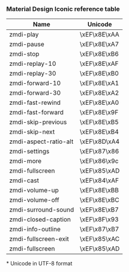### Material Design Iconic reference table

| **Name**               | **Unicode**  | 
|------------------------|--------------|
| zmdi-play              | \xEF\x8E\xAA |
| zmdi-pause             | \xEF\x8E\xA7 |
| zmdi-stop              | \xEF\x8E\xB6 |
| zmdi-replay-10         | \xEF\x8E\xAF |
| zmdi-replay-30         | \xEF\x8E\xB0 |
| zmdi-forward-10        | \xEF\x8E\xA1 |
| zmdi-forward-30        | \xEF\x8E\xA2 |
| zmdi-fast-rewind       | \xEF\x8E\xA0 |
| zmdi-fast-forward      | \xEF\x8E\x9F |
| zmdi-skip-previous     | \xEF\x8E\xB5 |
| zmdi-skip-next         | \xEF\x8E\xB4 |
| zmdi-aspect-ratio-alt  | \xEF\x8D\xA4 |
| zmdi-settings          | \xEF\x87\x86 |
| zmdi-more              | \xEF\x86\x9c |
| zmdi-fullscreen        | \xEF\x85\xAD |
| zmdi-cast              | \xEF\x84\xAF |
| zmdi-volume-up         | \xEF\x8E\xBB |
| zmdi-volume-off        | \xEF\x8E\xBC |
| zmdi-surround-sound    | \xEF\x8E\xB7 |
| zmdi-closed-caption    | \xEF\x8F\x93 |
| zmdi-info-outline      | \xEF\x87\xB7 |
| zmdi-fullscreen-exit   | \xEF\x85\xAC |
| zmdi-fullscreen        | \xEF\x85\xAD |

\* Unicode in UTF-8 format



